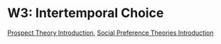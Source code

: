 # W3: Intertemporal Choice

[Prospect Theory Introduction](https://www.youtube.com/watch?v=myqZZM9mj3g), [Social Preference Theories Introduction](https://www.youtube.com/watch?v=MmRIJgr130Q)

